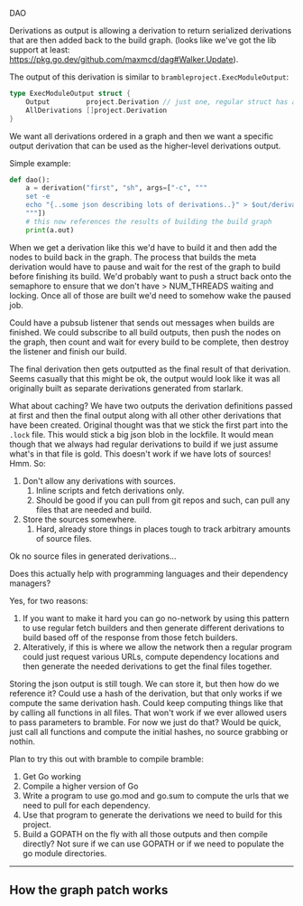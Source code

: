 DAO

Derivations as output is allowing a derivation to return serialized derivations that are then added back to the build graph. (looks like we've got the lib support at least: https://pkg.go.dev/github.com/maxmcd/dag#Walker.Update).

The output of this derivation is similar to `brambleproject.ExecModuleOutput`:
```go
type ExecModuleOutput struct {
	Output         project.Derivation // just one, regular struct has an array, but we'll need to enforce a single output
	AllDerivations []project.Derivation
}
```

We want all derivations ordered in a graph and then we want a specific output derivation that can be used as the higher-level derivations output.

Simple example:

```python
def dao():
    a = derivation("first", "sh", args=["-c", """
    set -e
    echo "{..some json describing lots of derivations..}" > $out/derivations.json
    """])
    # this now references the results of building the build graph
    print(a.out)
```

When we get a derivation like this we'd have to build it and then add the nodes to build back in the graph. The process that builds the meta derivation would have to pause and wait for the rest of the graph to build before finishing its build. We'd probably want to push a struct back onto the semaphore to ensure that we don't have > NUM_THREADS waiting and locking. Once all of those are built we'd need to somehow wake the paused job.

Could have a pubsub listener that sends out messages when builds are finished. We could subscribe to all build outputs, then push the nodes on the graph, then count and wait for every build to be complete, then destroy the listener and finish our build.

The final derivation then gets outputted as the final result of that derivation. Seems casually that this might be ok, the output would look like it was all originally built as separate derivations generated from starlark.

What about caching? We have two outputs the derivation definitions passed at first and then the final output along with all other other derivations that have been created. Original thought was that we stick the first part into the `.lock` file. This would stick a big json blob in the lockfile. It would mean though that we always had regular derivations to build if we just assume what's in that file is gold. This doesn't work if we have lots of sources! Hmm. So:

1. Don't allow any derivations with sources.
   1. Inline scripts and fetch derivations only.
   2. Should be good if you can pull from git repos and such, can pull any files that are needed and build.
2. Store the sources somewhere.
   1. Hard, already store things in places tough to track arbitrary amounts of source files.

Ok no source files in generated derivations...

Does this actually help with programming languages and their dependency managers?

Yes, for two reasons:
1. If you want to make it hard you can go no-network by using this pattern to use regular fetch builders and then generate different derivations to build based off of the response from those fetch builders.
2. Alteratively, if this is where we allow the network then a regular program could just request various URLs, compute dependency locations and then generate the needed derivations to get the final files together.

Storing the json output is still tough. We can store it, but then how do we reference it? Could use a hash of the derivation, but that only works if we compute the same derivation hash. Could keep computing things like that by calling all functions in all files. That won't work if we ever allowed users to pass parameters to bramble. For now we just do that? Would be quick, just call all functions and compute the initial hashes, no source grabbing or nothin.

Plan to try this out with bramble to compile bramble:

1. Get Go working
2. Compile a higher version of Go
3. Write a program to use go.mod and go.sum to compute the urls that we need to pull for each dependency.
4. Use that program to generate the derivations we need to build for this project.
5. Build a GOPATH on the fly with all those outputs and then compile directly? Not sure if we can use GOPATH or if we need to populate the go module directories.


-----

## How the graph patch works


